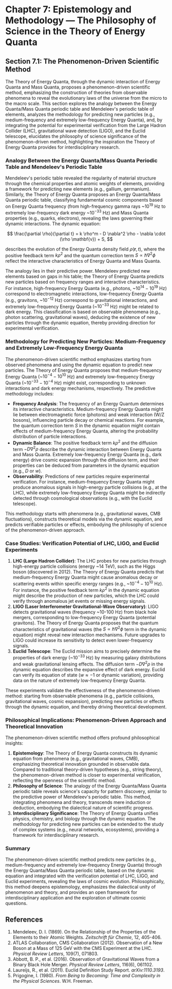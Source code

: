 # Chapter 7: Epistemology and Methodology — The Philosophy of Science in the Theory of Energy Quanta

## Section 7.1: The Phenomenon-Driven Scientific Method

The Theory of Energy Quanta, through the dynamic interaction of Energy Quanta and Mass Quanta, proposes a phenomenon-driven scientific method, emphasizing the construction of theories from observable phenomena to reveal the evolutionary laws of the universe from the micro to the macro scale. This section explores the analogy between the Energy Quanta/Mass Quanta periodic table and Mendeleev's periodic table of elements, analyzes the methodology for predicting new particles (e.g., medium-frequency and extremely low-frequency Energy Quanta), and, by integrating the potential for experimental verification from the Large Hadron Collider (LHC), gravitational wave detection (LIGO), and the Euclid telescope, elucidates the philosophy of science significance of the phenomenon-driven method, highlighting the inspiration the Theory of Energy Quanta provides for interdisciplinary research.

### Analogy Between the Energy Quanta/Mass Quanta Periodic Table and Mendeleev's Periodic Table
Mendeleev's periodic table revealed the regularity of material structure through the chemical properties and atomic weights of elements, providing a framework for predicting new elements (e.g., gallium, germanium). Similarly, the Theory of Energy Quanta proposes an Energy Quanta/Mass Quanta periodic table, classifying fundamental cosmic components based on Energy Quanta frequency (from high-frequency gamma rays ~$10^{19}$ Hz to extremely low-frequency dark energy ~$10^{-33}$ Hz) and Mass Quanta properties (e.g., quarks, electrons), revealing the laws governing their dynamic interactions. The dynamic equation:

$$
\frac{\partial \rho}{\partial t} = k \rho^m - D \nabla^2 \rho - \nabla \cdot (\rho \mathbf{v}) + S,
$$

describes the evolution of the Energy Quanta density field $\rho(\mathbf{r}, t)$, where the positive feedback term $k \rho^2$ and the quantum correction term $S \propto \hbar \nabla^2 \phi$ reflect the interactive characteristics of Energy Quanta and Mass Quanta.

The analogy lies in their predictive power. Mendeleev predicted new elements based on gaps in his table; the Theory of Energy Quanta predicts new particles based on frequency ranges and interactive characteristics. For instance, high-frequency Energy Quanta (e.g., photons, ~$10^{14}-10^{19}$ Hz) correspond to electromagnetic interactions, low-frequency Energy Quanta (e.g., gravitons, ~$10^{-12}$ Hz) correspond to gravitational interactions, and extremely low-frequency Energy Quanta (~$10^{-33}$ Hz) might be related to dark energy. This classification is based on observable phenomena (e.g., photon scattering, gravitational waves), deducing the existence of new particles through the dynamic equation, thereby providing direction for experimental verification.

### Methodology for Predicting New Particles: Medium-Frequency and Extremely Low-Frequency Energy Quanta
The phenomenon-driven scientific method emphasizes starting from observed phenomena and using the dynamic equation to predict new particles. The Theory of Energy Quanta proposes that medium-frequency Energy Quanta (~$10^{-4}-10^{10}$ Hz) and extremely low-frequency Energy Quanta (~$10^{-33}-10^{-4}$ Hz) might exist, corresponding to unknown interactions and dark energy mechanisms, respectively. The predictive methodology includes:

- **Frequency Analysis**: The frequency of an Energy Quantum determines its interactive characteristics. Medium-frequency Energy Quanta might lie between electromagnetic force (photons) and weak interaction (W/Z bosons), influencing particle decay or chemical reactions. For example, the quantum correction term $S$ in the dynamic equation might contain effects of medium-frequency Energy Quanta, altering the probability distribution of particle interactions.
- **Dynamic Balance**: The positive feedback term $k \rho^2$ and the diffusion term $-D \nabla^2 \rho$ describe the dynamic interaction between Energy Quanta and Mass Quanta. Extremely low-frequency Energy Quanta (e.g., dark energy) drive cosmic expansion through the diffusion term, and their properties can be deduced from parameters in the dynamic equation (e.g., $D$ or $w$).
- **Observability**: Predictions of new particles require experimental verification. For instance, medium-frequency Energy Quanta might produce anomalous signals in high-energy particle collisions (e.g., at the LHC), while extremely low-frequency Energy Quanta might be indirectly detected through cosmological observations (e.g., with the Euclid telescope).

This methodology starts with phenomena (e.g., gravitational waves, CMB fluctuations), constructs theoretical models via the dynamic equation, and predicts verifiable particles or effects, embodying the philosophy of science of the phenomenon-driven approach.

### Case Studies: Verification Potential of LHC, LIGO, and Euclid Experiments

1. **LHC (Large Hadron Collider)**: The LHC probes for new particles through high-energy particle collisions (energy ~14 TeV), such as the Higgs boson (discovered in 2012). The Theory of Energy Quanta predicts that medium-frequency Energy Quanta might cause anomalous decay or scattering events within specific energy ranges (e.g., ~$10^{-4}-10^{10}$ Hz). For instance, the positive feedback term $k \rho^2$ in the dynamic equation might describe the production of new particles, which the LHC could verify through anomalous jet events or missing energy signals.
2. **LIGO (Laser Interferometer Gravitational-Wave Observatory)**: LIGO detects gravitational waves (frequency ~10-100 Hz) from black hole mergers, corresponding to low-frequency Energy Quanta (potential gravitons). The Theory of Energy Quanta proposes that the quantum characteristics of gravitational waves (the $S \propto \hbar \nabla^2 \phi$ term in the dynamic equation) might reveal new interaction mechanisms. Future upgrades to LIGO could increase its sensitivity to detect even lower-frequency signals.
3. **Euclid Telescope**: The Euclid mission aims to precisely determine the properties of dark energy (~$10^{-33}$ Hz) by measuring galaxy distributions and weak gravitational lensing effects. The diffusion term $-D \nabla^2 \rho$ in the dynamic equation describes the expansive effect of dark energy. Euclid can verify its equation of state ($w \approx -1$ or dynamic variation), providing data on the nature of extremely low-frequency Energy Quanta.

These experiments validate the effectiveness of the phenomenon-driven method: starting from observable phenomena (e.g., particle collisions, gravitational waves, cosmic expansion), predicting new particles or effects through the dynamic equation, and thereby driving theoretical development.

### Philosophical Implications: Phenomenon-Driven Approach and Theoretical Innovation
The phenomenon-driven scientific method offers profound philosophical insights:

1. **Epistemology**: The Theory of Energy Quanta constructs its dynamic equation from phenomena (e.g., gravitational waves, CMB), emphasizing theoretical innovation grounded in observable data. Compared to traditional theory-driven hypotheses (e.g., string theory), the phenomenon-driven method is closer to experimental verification, reflecting the openness of the scientific method.
2. **Philosophy of Science**: The analogy of the Energy Quanta/Mass Quanta periodic table reveals science's capacity for pattern discovery, similar to the predictive power of Mendeleev's periodic table. This method, integrating phenomena and theory, transcends mere induction or deduction, embodying the dialectical nature of scientific progress.
3. **Interdisciplinary Significance**: The Theory of Energy Quanta unifies physics, chemistry, and biology through the dynamic equation. The methodology for predicting new particles can be extended to the study of complex systems (e.g., neural networks, ecosystems), providing a framework for interdisciplinary research.

### Summary
The phenomenon-driven scientific method predicts new particles (e.g., medium-frequency and extremely low-frequency Energy Quanta) through the Energy Quanta/Mass Quanta periodic table, based on the dynamic equation and integrated with the verification potential of LHC, LIGO, and Euclid experiments, revealing the laws of cosmic evolution. Philosophically, this method deepens epistemology, emphasizes the dialectical unity of phenomenon and theory, and provides an open framework for interdisciplinary application and the exploration of ultimate cosmic questions.

## References
1. Mendeleev, D. I. (1869). On the Relationship of the Properties of the Elements to their Atomic Weights. *Zeitschrift für Chemie*, 12, 405-406.
2. ATLAS Collaboration, CMS Collaboration (2012). Observation of a New Boson at a Mass of 125 GeV with the CMS Experiment at the LHC. *Physical Review Letters*, 109(7), 071803.
3. Abbott, B. P., et al. (2016). Observation of Gravitational Waves from a Binary Black Hole Merger. *Physical Review Letters*, 116(6), 061102.
4. Laureijs, R., et al. (2011). Euclid Definition Study Report. *arXiv:1110.3193*.
5. Prigogine, I. (1980). *From Being to Becoming: Time and Complexity in the Physical Sciences*. W.H. Freeman.
